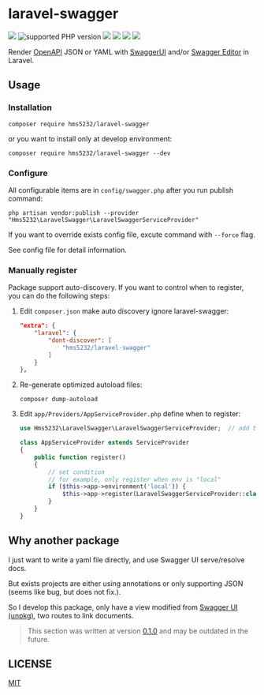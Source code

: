 # laravel-swagger

[![](https://img.shields.io/packagist/v/hms5232/laravel-swagger?include_prereleases)](https://packagist.org/packages/hms5232/laravel-swagger)
![supported PHP version](https://img.shields.io/packagist/dependency-v/hms5232/laravel-swagger/php?logo=php&color=%23787cb4)
![](https://img.shields.io/packagist/dependency-v/hms5232/laravel-swagger/illuminate/support?color=ff2d20&label=Laravel&logo=laravel)
[![](https://img.shields.io/packagist/dt/hms5232/laravel-swagger)](https://packagist.org/packages/hms5232/laravel-swagger)
[![](https://img.shields.io/packagist/l/hms5232/laravel-swagger)](https://github.com/hms5232/laravel-swagger/blob/main/README.md)
[![](https://img.shields.io/github/actions/workflow/status/hms5232/laravel-swagger/phpunit.yml?branch=main&label=test)](https://github.com/hms5232/laravel-swagger/actions?query=branch%3Amain)

Render [OpenAPI](https://www.openapis.org/) JSON or YAML with [SwaggerUI](https://swagger.io/tools/swagger-ui/) and/or [Swagger Editor](https://editor.swagger.io/) in Laravel.

## Usage

### Installation

```shell
composer require hms5232/laravel-swagger
```

or you want to install only at develop environment:

```shell
composer require hms5232/laravel-swagger --dev
```

### Configure

All configurable items are in `config/swagger.php` after you run publish command:

```shell
php artisan vendor:publish --provider "Hms5232\LaravelSwagger\LaravelSwaggerServiceProvider"
```

If you want to override exists config file, excute command with `--force` flag.

See config file for detail information.

### Manually register

Package support auto-discovery. If you want to control when to register, you can do the following steps:

1. Edit `composer.json` make auto discovery ignore laravel-swagger:
    ```json
    "extra": {
        "laravel": {
            "dont-discover": [
                "hms5232/laravel-swagger"
            ]
        }
    },
    ```

2. Re-generate optimized autoload files:
    ```shell
    composer dump-autoload
    ```

3. Edit `app/Providers/AppServiceProvider.php` define when to register:
    ```php
    use Hms5232\LaravelSwagger\LaravelSwaggerServiceProvider;  // add this
    
    class AppServiceProvider extends ServiceProvider
    {
        public function register()
        {
            // set condition
            // for example, only register when env is "local"
            if ($this->app->environment('local')) {
                $this->app->register(LaravelSwaggerServiceProvider::class);  // register laravel-swagger
            }
        }
    }
    ```

## Why another package

I just want to write a yaml file directly, and use Swagger UI serve/resolve docs.

But exists projects are either using annotations or only supporting JSON (seems like bug, but does not fix.).

So I develop this package, only have a view modified from [Swagger UI (unpkg)](https://swagger.io/docs/open-source-tools/swagger-ui/usage/installation/#unpkg), two routes to link documents.

> This section was written at version [0.1.0](https://github.com/hms5232/laravel-swagger/releases/tag/v0.1.0) and may be outdated in the future.

## LICENSE

[MIT](LICENSE)
